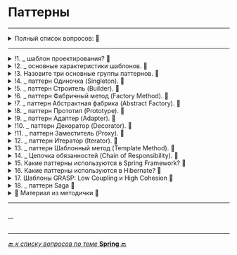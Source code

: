 # Паттерны

---

<details>
        <summary>Полный список вопросов: 🔽</summary>


1. Что такое «шаблон проектирования»?
2. Назовите основные характеристики шаблонов.
3. Назовите три основные группы паттернов.
4. Расскажите про паттерн Одиночка (Singleton).
5. Расскажите про паттерн Строитель (Builder).
6. Расскажите про паттерн Фабричный метод (Factory Method).
7. Расскажите про паттерн Абстрактная фабрика (Abstract Factory).
8. Расскажите про паттерн Прототип (Prototype).
9. Расскажите про паттерн Адаптер (Adapter).
10. Расскажите про паттерн Декоратор (Decorator).
11. Расскажите про паттерн Заместитель (Proxy).
12. Расскажите про паттерн Итератор (Iterator).
13. Расскажите про паттерн Шаблонный метод (Template Method).
14. Расскажите про паттерн Цепочка обязанностей (Chain of Responsibility).
15. Какие паттерны используются в Spring Framework?
16. Какие паттерны используются в Hibernate?
17. Шаблоны GRASP: Low Coupling (низкая связанность) и High Cohesion (высокая сплоченность)
18. Расскажите про паттерн Saga

---

</details>

---



<details>
        <summary>!1. _ шаблон проектирования? 🔽</summary>

---
## Что такое «шаблон проектирования»?

## 🎯 Шаблон проектирования
Типовое решение для повторяющихся задач в проектировании ПО.  
Стандартизирует подходы, устраняет "велосипеды".

### ✔️ Плюсы
* Снижение сложности через готовые абстракции
* Ускорение коммуникации (например, "используем Фасад")
* Повышение надежности (проверенные решения)

### ❌ Минусы
* Овердизайн при необоснованном применении
* Избыточная сложность в простых сценариях
* Жесткость (шаблоны ≠ догмы, нужна адаптация)

> 💡 Ключевое: Паттерны — инструмент, а не самоцель. 
> Применять только там, где есть проблема, которую они решают.

```text
***** из методички *****

Проверенное и готовое к использованию логическое решение, 
которе может быть реализовано по-разному в разных языках программирования.

Плюсы:
* снижение сложности разработки за счёт готовых абстракций
* облегчение коммуникации между разработчиками

Минусы:
* слепое следование некоторому шаблону может привести к усложнению программы.
* желание попробовать некоторый шаблон в деле без особых на то оснований.
```
---
</details>



<details>
        <summary>!2. _ основные характеристики шаблонов. 🔽</summary>

---
## Назовите основные характеристики шаблонов.

## 📌 Основные характеристики шаблонов проектирования
| Характеристика        | 	Описание                                                                                                               |
|:----------------------|:------------------------------------------------------------------------------------------------------------------------|
| 🔖 **Имя**            | 	Уникальное название (_например, `Singleton`, `Observer`_), позволяющее быстро идентифицировать паттерн.                |
| 🎯 **Назначение**     | 	Область применения и цель (_создание, поведение, структура_).                                                          |
| 📌 **Задача**         | 	Конкретная проблема, которую решает паттерн (_например, контроль создания объектов в `Singleton`_).                    |
| 🛠 **Способ решения** | 	Алгоритм/подход, используемый для решения задачи (_например, скрытие конструктора + статический метод в `Singleton`_). |
| 👥 **Участники**      | 	Классы/объекты, задействованные в паттерне, и их роли (_например, `Subject` и `Observer` в `Observer`_).               |
| ⚡ **Следствия**       | 	Плюсы и минусы применения (_производительность, гибкость, сложность кода_).                                            |
| 💻 **Реализация**     | 	Примерный код или структура классов (_без привязки к языку_).                                                          |

> 🔹 Важно:
> Характеристики помогают быстро оценить, подходит ли шаблон под задачу, и избежать неоправданного усложнения.

---
```text
***** из методички *****

* Имя - все шаблоны имеют уникальное имя, служащее для их идентификации;
* Назначение данного шаблона;
* Задача, которую шаблон позволяет решить;
* Способ решения, предлагаемый в шаблоне для решения задачи в том контексте, где этот шаблон был найден;
* Участники - сущности, принимающие участие в решении задачи;
* Следствия от использования шаблона как результат действий, выполняемых в шаблоне;
* Реализация - возможный вариант реализации шаблона.
```
---
</details>



<details>
        <summary>!3. Назовите три основные группы паттернов. 🔽</summary>

---
## Назовите три основные группы паттернов.

### 📌 Три основные группы паттернов
| Группа               | 	Назначение                                                                   | 	Примеры                             |
|:---------------------|:------------------------------------------------------------------------------|:-------------------------------------|
| 🛠 **Порождающие**   | 	Управляют созданием объектов, уменьшая зависимость от конкретных классов.    | 	`Singleton`, `Factory`, `Builder`   |
| 🏗 **Структурные**   | 	Организуют классы и объекты в расширяемые структуры.                         | 	`Adapter`, `Decorator`, `Composite` |
| 🎭 **Поведенческие** | 	Оптимизируют взаимодействие между объектами и распределение ответственности. | 	`Observer`, `Strategy`, `Command`   |

> 🔹 **Примечание**:
> * Основные строительные блоки (интерфейсы, абстрактные классы) не являются отдельной группой, а служат фундаментом для всех паттернов.
> * Каждая группа решает свой тип задач: создание, композиция или поведение объектов.

> ⚡ **Вывод**:
>  Правильный выбор группы паттерна зависит от типа проблемы:
> * Нужен контроль создания? → `Порождающие`
> * Требуется гибкая структура? → `Структурные`
> * Важно взаимодействие объектов? → `Поведенческие`

---
```text
***** из методички *****

* Порождающие - отвечают за удобное и безопасное создание новых объектов 
    или даже целых семейств объектов без внесения в программу лишних зависимостей.
* Структурные - отвечают за построение удобных в поддержке иерархий классов
* Поведенческие - заботятся об эффективной коммуникации между объектами.

Основные - основные строительные блоки, используемые для построения других шаблонов. Например, интерфейс.
```
---
</details>



<details>
        <summary>!4. _ паттерн Одиночка (Singleton). 🔽</summary>

---
## [Расскажите про паттерн Одиночка (`Singleton`).](/ITM/ITM07_Patterns/by_questions/Singleton.md)

**Порождающий** паттерн, гарантирующий **единственный** экземпляр класса с **глобальным** доступом.

🔹 **Ключевые моменты**:
* Приватный конструктор.
* Статический метод `getInstance()` (_ленивая/жадная инициализацияяё_).
* Потокобезопасность через `synchronized`, `enum` или `double-checked locking`.

---
</details>



<details>
        <summary>!5. _ паттерн Строитель (Builder). 🔽</summary>

---
## [Расскажите про паттерн Строитель (Builder).](/ITM/ITM07_Patterns/by_questions/Builder.md)

**Порождающий паттерн**, который:
* Позволяет создавать **сложные объекты пошагово**.
* Позволяет **конфигурировать** объект гибко (_только нужные параметры_).
* Может использовать **Директор** для стандартных конфигураций.

🔹 **Ключевые компоненты**:
* **Builder** — интерфейс/абстрактный класс с методами для конфигурации.
* **ConcreteBuilder** — конкретная реализация строителя.
* **Director** (_опционально_) — управляет процессом построения.

Продукт — итоговый объект.

---
</details>



<details>
        <summary>!6. _ паттерн Фабричный метод (Factory Method). 🔽</summary>

---
## [Расскажите про паттерн Фабричный метод (`Factory Method`).](/ITM/ITM07_Patterns/by_questions/Factory_Method.md)

### 🎯 `Factory Method`: Суть

**Порождающий паттерн**, который:

* Определяет **интерфейс** для создания объекта (`createDeveloper()`).


* **Делегирует** создание конкретных объектов подклассам (`JavaDeveloperFactory`, `CppDeveloperFactory`).


* Позволяет **подменять** тип продукта без изменения клиентского кода.

---
</details>



<details>
        <summary>!7. _ паттерн Абстрактная фабрика (Abstract Factory). 🔽</summary>

---
## [Расскажите про паттерн Абстрактная фабрика (`Abstract Factory`).](/ITM/ITM07_Patterns/by_questions/Abstract_Factory.md)

### 🎯 `Abstract Factory`: Суть

**Порождающий паттерн**, который:

* Создает **семейства связанных продуктов** (_например, `JavaDeveloper` + `QATester` + `BankingPM`_).


* Каждая фабрика (`BankingTeamFactory`) реализует **общий интерфейс** (`ProjectTeamFactory`), 
  гарантируя совместимость продуктов.


* Клиент работает **только с интерфейсами**, не зная конкретных классов.

---
</details>



<details>
        <summary>!8. _ паттерн Прототип (Prototype). 🔽</summary>

---
## [Расскажите про паттерн Прототип (`Prototype`).](/ITM/ITM07_Patterns/by_questions/Prototype.md)

### 🎯 `Prototype`: Суть

**Порождающий паттерн**, который:

* Позволяет создавать **копии объектов** без зависимости от их классов.


* Использует **общий интерфейс** (`Copyable`, `Cloneable`) с методом `copy()` или `clone()`.


* Особенно полезен для объектов с **сложным состоянием** или дорогим созданием.

---
</details>



<details>
        <summary>!9. _ паттерн Адаптер (Adapter). 🔽</summary>

---
## [Расскажите про паттерн Адаптер (`Adapter`).](/ITM/ITM07_Patterns/by_questions/Adapter.md)

### 🎯 `Adapter`: Суть
**Структурный паттерн**, который:

* Преобразует **несовместимый интерфейс** одного класса в интерфейс, ожидаемый клиентом.

* Работает как "**переводчик**" между двумя объектами, которые иначе не смогли бы взаимодействовать.

---
</details>



<details>
        <summary>!10. _ паттерн Декоратор (Decorator). 🔽</summary>

---
## [Расскажите про паттерн Декоратор (`Decorator`).](/ITM/ITM07_Patterns/by_questions/Decorator.md)
### 🎯 `Decorator`: Суть
**Структурный паттерн**, который:
* **Динамически** добавляет объектам новые обязанности.
* Альтернатива **наследованию** для расширения функциональности.
* Сохраняет **интерфейс** исходного объекта, но **усиливает** его поведение.

---
</details>



<details>
        <summary>!11. _ паттерн Заместитель (Proxy). 🔽</summary>

---
## [Расскажите про паттерн Заместитель (`Proxy`).](/ITM/ITM07_Patterns/by_questions/Proxy.md)

### 🎯 Proxy: Суть

**Структурный паттерн**, который:


* Создает **объект-заместитель**, контролирующий доступ к реальному объекту.


* Перехватывает вызовы, добавляя **дополнительную логику** (_кеширование, проверки, ленивую инициализацию_).


* Сохраняет **интерфейс** исходного объекта, оставаясь прозрачным для клиента.

---
</details>



<details>
        <summary>12. _ паттерн Итератор (Iterator). 🔽</summary>

---
## описание


---
</details>



<details>
        <summary>13. _ паттерн Шаблонный метод (Template Method). 🔽</summary>

---
## [Расскажите про паттерн Шаблонный метод (`Template Method`).](/ITM/ITM07_Patterns/by_questions/Template_Method.md)

## 🎯 `Template Method`: Суть
**Поведенческий паттерн**, который
определяет общий алгоритм в базовом классе, 
позволяя подклассам переопределять отдельные шаги, не меняя структуру алгоритма.

**Ключевые элементы:**
* **Абстрактный класс**: содержит шаблонный метод (_финальный_) и абстрактные шаги.

* **Конкретные классы**: реализуют шаги, специфичные для подклассов.

> **Пример**: Приготовление напитка (_заварить чай/кофе_):
> 1. Базовый класс `Beverage` определяет метод `prepare()`: кипятить воду, заварить, налить, добавить добавки.
> 2. Подклассы `Tea` и `Coffee` переопределяют шаги заваривания и добавок.
>

**Преимущества:**
* Повторное использование кода.
* Гибкость в изменении шагов.

**Недостатки:**
* Жесткая структура алгоритма.
* Может усложнить поддержку при большом числе подклассов.

_(Используется, когда нужно задать общий алгоритм с вариациями в деталях.)_

---
</details>



<details>
        <summary>14. _ Цепочка обязанностей (Chain of Responsibility). 🔽</summary>

---
## [Расскажите про паттерн Цепочка обязанностей (`Chain of Responsibility`).](/ITM/ITM07_Patterns/by_questions/Chain_of_Responsibility.md)

## 🎯 `Chain of Responsibility`: Суть
Поведенческий паттерн, передающий запрос по цепочке обработчиков, где каждый решает, 
обработать ли запрос или передать его дальше.

* Позволяет передавать запрос **по цепочке обработчиков**.

* Каждый обработчик решает: **обработать** запрос или **передать** дальше.

* Устраняет жёсткую привязку отправителя запроса к получателю.

---
</details>



<details>
        <summary>15. Какие паттерны используются в Spring Framework? 🔽</summary>

---
## описание


---
</details>



<details>
        <summary>16. Какие паттерны используются в Hibernate? 🔽</summary>

---
## описание


---
</details>



<details>
        <summary>17. Шаблоны GRASP: Low Coupling и High Cohesion  🔽</summary>

---
## [Шаблоны `GRASP`: `Low Coupling` (низкая связанность) и `High Cohesion` (высокая сплоченность)](/ITM/ITM07_Patterns/by_questions/GRASP.md)


---
</details>



<details>
        <summary>18. _ паттерн Saga 🔽</summary>


---
## [Расскажите про паттерн `Saga`](/ITM/ITM07_Patterns/by_questions/Saga.md)


---
</details>



<details>
        <summary>📝 Материал из методички 🔽</summary>


</details>

---
###### __

---

[🔙 _к списку вопросов по теме_ **Spring** 🔙](/ITM/ITM06_Spring/Spring.md)
